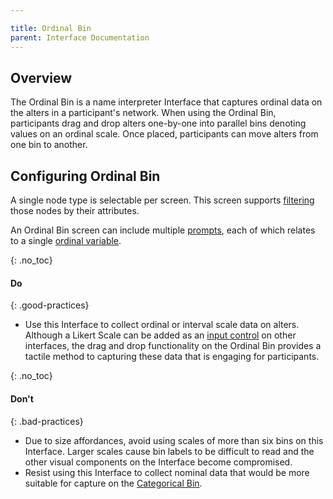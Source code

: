 ```yaml
---

title: Ordinal Bin
parent: Interface Documentation
---
```

## Overview

[](/assets/img/interface-documentation/ordinal-bin/example.png)

The Ordinal Bin is a name interpreter Interface that captures ordinal data on the alters in a participant's network. When using the Ordinal Bin, participants drag and drop alters one-by-one into parallel bins denoting values on an ordinal scale. Once placed, participants can move alters from one bin to another.

## Configuring Ordinal Bin

A single node type is selectable per screen. This screen supports [filtering](../key-concepts/filtering.md) those nodes by their attributes.

[](/assets/img/interface-documentation/ordinal-bin/architect_1.png)

An Ordinal Bin screen can include multiple [prompts](../key-concepts/prompts.md), each of which relates to a single [ordinal variable](key-concepts/variable-types/#ordinal).

[](/assets/img/interface-documentation/ordinal-bin/architect_2.png)

{: .no_toc}
#### Do

{: .good-practices}
- Use this Interface to collect ordinal or interval scale data on alters. Although a Likert Scale can be added as an [input control](../key-concepts/input-control.md) on other interfaces, the drag and drop functionality on the Ordinal Bin provides a tactile method to capturing these data that is engaging for participants. 

{: .no_toc}
#### Don't

{: .bad-practices}
- Due to size affordances, avoid using scales of more than six bins on this Interface. Larger scales cause bin labels to be difficult to read and the other visual components on the Interface become compromised. 
- Resist using this Interface to collect nominal data that would be more suitable for capture on the [Categorical Bin](./categorical-bin.md).
